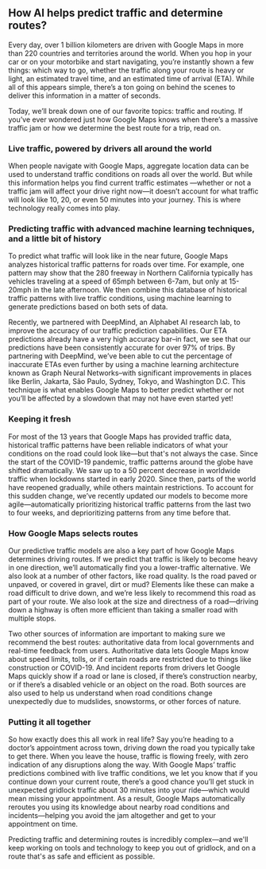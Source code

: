 ## How AI helps predict traffic and determine routes?

Every day, over 1 billion kilometers are driven with Google Maps in more than 220 countries and territories around the world. When you hop in your car or on your motorbike and start navigating, you’re instantly shown a few things: which way to go, whether the traffic along your route is heavy or light, an estimated travel time, and an estimated time of arrival (ETA). While all of this appears simple, there’s a ton going on behind the scenes to deliver this information in a matter of seconds.

Today, we’ll break down one of our favorite topics: traffic and routing. If you’ve ever wondered just how Google Maps knows when there’s a massive traffic jam or how we determine the best route for a trip, read on. 

### Live traffic, powered by drivers all around the world

When people navigate with Google Maps, aggregate location data can be used to understand traffic conditions on roads all over the world. But while this information helps you find current traffic estimates —whether or not a traffic jam will affect your drive right now—it doesn’t account for what traffic will look like 10, 20, or even 50 minutes into your journey. This is where technology really comes into play.



### Predicting traffic with advanced machine learning techniques, and a little bit of history

To predict what traffic will look like in the near future, Google Maps analyzes historical traffic patterns for roads over time. For example, one pattern may show that the 280 freeway in Northern California typically has vehicles traveling at a speed of 65mph between 6-7am, but only at 15-20mph in the late afternoon. We then combine this database of historical traffic patterns with live traffic conditions, using machine learning to generate predictions based on both sets of data. 

Recently, we partnered with DeepMind, an Alphabet AI research lab, to improve the accuracy of our traffic prediction capabilities. Our ETA predictions already have a very high accuracy bar–in fact, we see that our predictions have been consistently accurate for over 97% of trips. By partnering with DeepMind, we’ve been able to cut the percentage of inaccurate ETAs even further by using a machine learning architecture known as Graph Neural Networks–with significant improvements in places like Berlin, Jakarta, São Paulo, Sydney, Tokyo, and Washington D.C. This technique is what enables Google Maps to better predict whether or not you’ll be affected by a slowdown that may not have even started yet! 



### Keeping it fresh

For most of the 13 years that Google Maps has provided traffic data, historical traffic patterns have been reliable indicators of what your conditions on the road could look like—but that's not always the case. Since the start of the COVID-19 pandemic, traffic patterns around the globe have shifted dramatically. We saw up to a 50 percent decrease in worldwide traffic when lockdowns started in early 2020. Since then, parts of the world have reopened gradually, while others maintain restrictions. To account for this sudden change, we’ve recently updated our models to become more agile—automatically prioritizing historical traffic patterns from the last two to four weeks, and deprioritizing patterns from any time before that.



### How Google Maps selects routes

Our predictive traffic models are also a key part of how Google Maps determines driving routes. If we predict that traffic is likely to become heavy in one direction, we’ll automatically find you a lower-traffic alternative. We also look at a number of other factors, like road quality. Is the road paved or unpaved, or covered in gravel, dirt or mud? Elements like these can make a road difficult to drive down, and we’re less likely to recommend this road as part of your route. We also look at the size and directness of a road—driving down a highway is often more efficient than taking a smaller road with multiple stops.

Two other sources of information are important to making sure we recommend the best routes: authoritative data from local governments and real-time feedback from users. Authoritative data lets Google Maps know about speed limits, tolls, or if certain roads are restricted due to things like construction or COVID-19. And incident reports from drivers let Google Maps quickly show if a road or lane is closed, if there’s construction nearby, or if there’s a disabled vehicle or an object on the road. Both sources are also used to help us understand when road conditions change unexpectedly due to mudslides, snowstorms, or other forces of nature.



### Putting it all together

So how exactly does this all work in real life? Say you’re heading to a doctor’s appointment across town, driving down the road you typically take to get there. When you leave the house, traffic is flowing freely, with zero indication of any disruptions along the way. With Google Maps’ traffic predictions combined with live traffic conditions, we let you know that if you continue down your current route, there’s a good chance you’ll get stuck in unexpected gridlock traffic about 30 minutes into your ride—which would mean missing your appointment. As a result, Google Maps automatically reroutes you using its knowledge about nearby road conditions and incidents—helping you avoid the jam altogether and get to your appointment on time.

Predicting traffic and determining routes is incredibly complex—and we'll keep working on tools and technology to keep you out of gridlock, and on a route that's as safe and efficient as possible.